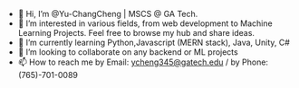 - 👋 Hi, I’m @Yu-ChangCheng | MSCS @ GA Tech.
- 👀 I’m interested in various fields, from web development to Machine Learning Projects. Feel free to browse my hub and share ideas.
- 🌱 I’m currently learning Python,Javascript (MERN stack),  Java, Unity, C#
- 💞️ I’m looking to collaborate on any backend or ML projects 
- 📫 How to reach me by Email: ycheng345@gatech.edu / by Phone: (765)-701-0089
<!---
Yu-ChangCheng/Yu-ChangCheng is a ✨ special ✨ repository because its `README.md` (this file) appears on your GitHub profile.
You can click the Preview link to take a look at your changes.
--->

